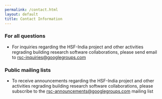 ```yaml
---
permalink: /contact.html
layout: default
title: Contact Information
---
```


### For all questions
<!--
  * Email: <mailto:piteam-hsf-india@cern.ch>
-->
  * For inquiries regarding the HSF-India project and other activities regrading building research software collaborations, please send email to [rsc-inquiries@googlegroups.com](mailto:rsc-inquiries@googlegroups.com)

### Public mailing lists
  * To receive announcements regarding the HSF-India project and other activities regrading building research software collaborations, please subscribe to the [rsc-announcements@googlegroups.com](https://groups.google.com/g/rsc-announcements) mailing list
  
